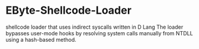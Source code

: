 # EByte-Shellcode-Loader
shellcode loader that uses indirect syscalls written in D Lang The loader bypasses user-mode hooks by resolving system calls manually from NTDLL using a hash-based method.
